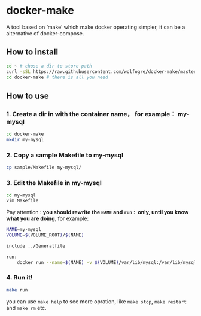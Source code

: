 # docker-make
A tool based on ‘make’ which make docker operating simpler, it can be a alternative of docker-compose.

## How to install

```bash
cd ~ # chose a dir to store path
curl -sSL https://raw.githubusercontent.com/wolfogre/docker-make/master/auto-download.sh | sh -
cd docker-make # there is all you need
```

## How to use

### 1. Create a dir in with the container name， for example： my-mysql

```bash
cd docker-make
mkdir my-mysql
```

### 2. Copy a sample Makefile to my-mysql

```bash
cp sample/Makefile my-mysql/
```

### 3. Edit the Makefile in my-mysql

```bash
cd my-mysql
vim Makefile
```

Pay attention : **you should rewrite the `NAME` and `run：` only, until you know what you are doing**, for example:

```bash
NAME=my-mysql
VOLUME=$(VOLUME_ROOT)/$(NAME)

include ../Generalfile

run:
	docker run --name=$(NAME) -v $(VOLUME)/var/lib/mysql:/var/lib/mysql -d mysql
```

### 4. Run it!

```bash
make run
```

you can use `make help` to see more opration, like `make stop`, `make restart` and `make rm` etc.
